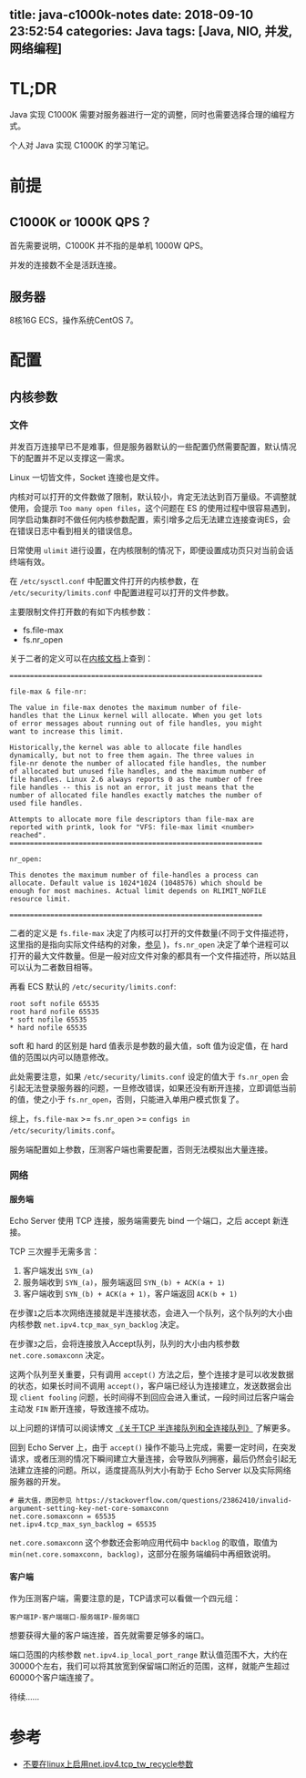 title: java-c1000k-notes
date: 2018-09-10 23:52:54
categories: Java
tags: [Java, NIO, 并发, 网络编程]
---

# TL;DR

Java 实现 C1000K 需要对服务器进行一定的调整，同时也需要选择合理的编程方式。

个人对 Java 实现 C1000K 的学习笔记。

<!-- more -->
<!-- java-c1000k-notes -->

# 前提

## C1000K or 1000K QPS？

首先需要说明，C1000K 并不指的是单机 1000W QPS。

并发的连接数不全是活跃连接。

## 服务器

8核16G ECS，操作系统CentOS 7。

# 配置

## 内核参数

### 文件

并发百万连接早已不是难事，但是服务器默认的一些配置仍然需要配置，默认情况下的配置并不足以支撑这一需求。

Linux 一切皆文件，Socket 连接也是文件。

内核对可以打开的文件数做了限制，默认较小，肯定无法达到百万量级。不调整就使用，会提示 `Too many open files`，这个问题在 ES 的使用过程中很容易遇到，同学启动集群时不做任何内核参数配置，索引增多之后无法建立连接查询ES，会在错误日志中看到相关的错误信息。

日常使用 `ulimit` 进行设置，在内核限制的情况下，即便设置成功页只对当前会话终端有效。

在 `/etc/sysctl.conf` 中配置文件打开的内核参数，在 `/etc/security/limits.conf` 中配置进程可以打开的文件参数。

主要限制文件打开数的有如下内核参数：

+ fs.file-max
+ fs.nr_open

关于二者的定义可以在[内核文档](https://www.kernel.org/doc/Documentation/sysctl/fs.txt)上查到：

```
==============================================================

file-max & file-nr:

The value in file-max denotes the maximum number of file-
handles that the Linux kernel will allocate. When you get lots
of error messages about running out of file handles, you might
want to increase this limit.

Historically,the kernel was able to allocate file handles
dynamically, but not to free them again. The three values in
file-nr denote the number of allocated file handles, the number
of allocated but unused file handles, and the maximum number of
file handles. Linux 2.6 always reports 0 as the number of free
file handles -- this is not an error, it just means that the
number of allocated file handles exactly matches the number of
used file handles.

Attempts to allocate more file descriptors than file-max are
reported with printk, look for "VFS: file-max limit <number>
reached".
==============================================================

nr_open:

This denotes the maximum number of file-handles a process can
allocate. Default value is 1024*1024 (1048576) which should be
enough for most machines. Actual limit depends on RLIMIT_NOFILE
resource limit.

==============================================================
```

二者的定义是 `fs.file-max` 决定了内核可以打开的文件数量(不同于文件描述符，这里指的是指向实际文件结构的对象，[参见](http://www.linuxvox.com/post/what-are-file-max-and-file-nr-linux-kernel-parameters/) )，`fs.nr_open` 决定了单个进程可以打开的最大文件数量。但是一般对应文件对象的都具有一个文件描述符，所以姑且可以认为二者数目相等。

再看 ECS 默认的 `/etc/security/limits.conf`:

```
root soft nofile 65535
root hard nofile 65535
* soft nofile 65535
* hard nofile 65535
```

soft 和 hard 的区别是 hard 值表示是参数的最大值，soft 值为设定值，在 hard 值的范围以内可以随意修改。

此处需要注意，如果 `/etc/security/limits.conf` 设定的值大于 `fs.nr_open` 会引起无法登录服务器的问题，一旦修改错误，如果还没有断开连接，立即调低当前的值，使之小于 `fs.nr_open`，否则，只能进入单用户模式恢复了。

综上，`fs.file-max` >= `fs.nr_open` >= `configs in /etc/security/limits.conf`。

服务端配置如上参数，压测客户端也需要配置，否则无法模拟出大量连接。

### 网络

#### 服务端

Echo Server 使用 TCP 连接，服务端需要先 bind 一个端口，之后 accept 新连接。

TCP 三次握手无需多言：

1) 客户端发出 `SYN_(a)`
2) 服务端收到 `SYN_(a)`，服务端返回 `SYN_(b) + ACK(a + 1)`
3) 客户端收到 `SYN_(b) + ACK(a + 1)`，客户端返回 `ACK(b + 1)`

在步骤`1`之后本次网络连接就是半连接状态，会进入一个队列，这个队列的大小由内核参数 `net.ipv4.tcp_max_syn_backlog` 决定。

在步骤`3`之后，会将连接放入Accept队列，队列的大小由内核参数 `net.core.somaxconn` 决定。

这两个队列至关重要，只有调用 `accept()` 方法之后，整个连接才是可以收发数据的状态，如果长时间不调用 `accept()`，客户端已经认为连接建立，发送数据会出现 `client fooling` 问题，长时间得不到回应会进入重试，一段时间过后客户端会主动发 `FIN` 断开连接，导致连接不成功。

以上问题的详情可以阅读博文 [《关于TCP 半连接队列和全连接队列》](http://jm.taobao.org/2017/05/25/525-1/) 了解更多。

回到 Echo Server 上，由于 `accept()` 操作不能马上完成，需要一定时间，在突发请求，或者压测的情况下瞬间建立大量连接，会导致队列拥塞，最后仍然会引起无法建立连接的问题。所以，适度提高队列大小有助于 Echo Server 以及实际网络服务器的开发。

```
# 最大值，原因参见 https://stackoverflow.com/questions/23862410/invalid-argument-setting-key-net-core-somaxconn
net.core.somaxconn = 65535
net.ipv4.tcp_max_syn_backlog = 65535
```

`net.core.somaxconn` 这个参数还会影响应用代码中 `backlog` 的取值，取值为 `min(net.core.somaxconn, backlog)`，这部分在服务端编码中再细致说明。

#### 客户端

作为压测客户端，需要注意的是，TCP请求可以看做一个四元组：

`客户端IP-客户端端口-服务端IP-服务端口`

想要获得大量的客户端连接，首先就需要足够多的端口。

端口范围的内核参数 `net.ipv4.ip_local_port_range` 默认值范围不大，大约在30000个左右，我们可以将其放宽到保留端口附近的范围，这样，就能产生超过60000个客户端连接了。

待续……

# 参考

+ [不要在linux上启用net.ipv4.tcp_tw_recycle参数
](https://www.cnxct.com/coping-with-the-tcp-time_wait-state-on-busy-linux-servers-in-chinese-and-dont-enable-tcp_tw_recycle/)


